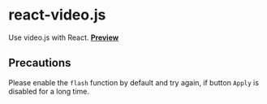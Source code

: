 # react-video.js

Use video.js with React. **[Preview](https://theprimone.github.io/react-video.js)**

## Precautions

Please enable the `flash` function by default and try again, if button `Apply` is disabled for a long time.
